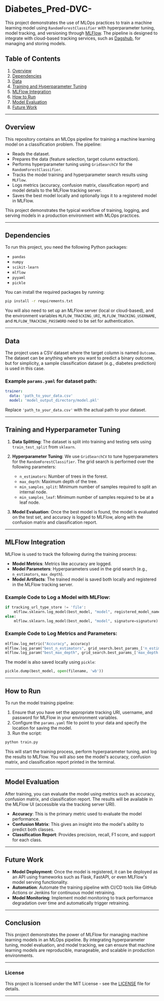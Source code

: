 # Diabetes_Pred-DVC-
This project demonstrates the use of MLOps practices to train a machine learning model using `RandomForestClassifier` with hyperparameter tuning, model tracking, and versioning through [MLFlow](https://mlflow.org/). The pipeline is designed to integrate with cloud-based tracking services, such as [Dagshub](https://dagshub.com), for managing and storing models.

## **Table of Contents**
1. [Overview](#overview)
2. [Dependencies](#dependencies)
3. [Data](#data)
4. [Training and Hyperparameter Tuning](#training-and-hyperparameter-tuning)
5. [MLFlow Integration](#mlflow-integration)
6. [How to Run](#how-to-run)
7. [Model Evaluation](#model-evaluation)
8. [Future Work](#future-work)

---

## **Overview**

This repository contains an MLOps pipeline for training a machine learning model on a classification problem. The pipeline:

- Reads the dataset.
- Prepares the data (feature selection, target column extraction).
- Performs hyperparameter tuning using `GridSearchCV` for the `RandomForestClassifier`.
- Tracks the model training and hyperparameter search results using `MLFlow`.
- Logs metrics (accuracy, confusion matrix, classification report) and model details to the MLFlow tracking server.
- Saves the best model locally and optionally logs it to a registered model in MLFlow.

This project demonstrates the typical workflow of training, logging, and serving models in a production environment with MLOps practices.

---

## **Dependencies**

To run this project, you need the following Python packages:

- `pandas`
- `numpy`
- `scikit-learn`
- `mlflow`
- `pyyaml`
- `pickle`

You can install the required packages by running:

```bash
pip install -r requirements.txt
```

You will also need to set up an MLFlow server (local or cloud-based), and the environment variables `MLFLOW_TRACKING_URI`, `MLFLOW_TRACKING_USERNAME`, and `MLFLOW_TRACKING_PASSWORD` need to be set for authentication.

---

## **Data**

The project uses a CSV dataset where the target column is named `Outcome`. The dataset can be anything where you want to predict a binary outcome, but for simplicity, a sample classification dataset (e.g., diabetes prediction) is used in this case.

### Example `params.yaml` for dataset path:

```yaml
trainer:
  data: 'path_to_your_data.csv'
  model: 'model_output_directory/model.pkl'
```

Replace `'path_to_your_data.csv'` with the actual path to your dataset.

---

## **Training and Hyperparameter Tuning**

1. **Data Splitting**: The dataset is split into training and testing sets using `train_test_split` from `sklearn`.
2. **Hyperparameter Tuning**: We use `GridSearchCV` to tune hyperparameters for the `RandomForestClassifier`. The grid search is performed over the following parameters:
   - `n_estimators`: Number of trees in the forest.
   - `max_depth`: Maximum depth of the tree.
   - `min_samples_split`: Minimum number of samples required to split an internal node.
   - `min_samples_leaf`: Minimum number of samples required to be at a leaf node.

3. **Model Evaluation**: Once the best model is found, the model is evaluated on the test set, and accuracy is logged to MLFlow, along with the confusion matrix and classification report.

---

## **MLFlow Integration**

MLFlow is used to track the following during the training process:

- **Model Metrics**: Metrics like accuracy are logged.
- **Model Parameters**: Hyperparameters used in the grid search (e.g., `n_estimators`, `max_depth`).
- **Model Artifacts**: The trained model is saved both locally and registered in the MLFlow tracking server.

### Example Code to Log a Model with MLFlow:

```python
if tracking_url_type_store != 'file':
    mlflow.sklearn.log_model(best_model, "model", registered_model_name="Best Model")
else:
    mlflow.sklearn.log_model(best_model, "model", signature=signature)
```

### Example Code to Log Metrics and Parameters:

```python
mlflow.log_metric("Accuracy", accuracy)
mlflow.log_param("best_n_estimators", grid_search.best_params_['n_estimators'])
mlflow.log_param("best_max_depth", grid_search.best_params_['max_depth'])
```

The model is also saved locally using `pickle`:

```python
pickle.dump(best_model, open(filename, 'wb'))
```

---

## **How to Run**

To run the model training pipeline:

1. Ensure that you have set the appropriate tracking URI, username, and password for MLFlow in your environment variables.
2. Configure the `params.yaml` file to point to your data and specify the location for saving the model.
3. Run the script:

```bash
python train.py
```

This will start the training process, perform hyperparameter tuning, and log the results to MLFlow. You will also see the model's accuracy, confusion matrix, and classification report printed in the terminal.

---

## **Model Evaluation**

After training, you can evaluate the model using metrics such as accuracy, confusion matrix, and classification report. The results will be available in the MLFlow UI (accessible via the tracking server URI).

- **Accuracy**: This is the primary metric used to evaluate the model performance.
- **Confusion Matrix**: This gives an insight into the model's ability to predict both classes.
- **Classification Report**: Provides precision, recall, F1 score, and support for each class.

---

## **Future Work**

- **Model Deployment**: Once the model is registered, it can be deployed as an API using frameworks such as Flask, FastAPI, or even MLFlow's model serving functionality.
- **Automation**: Automate the training pipeline with CI/CD tools like GitHub Actions or Jenkins for continuous model retraining.
- **Model Monitoring**: Implement model monitoring to track performance degradation over time and automatically trigger retraining.

---

## **Conclusion**

This project demonstrates the power of MLFlow for managing machine learning models in an MLOps pipeline. By integrating hyperparameter tuning, model evaluation, and model tracking, we can ensure that machine learning models are reproducible, manageable, and scalable in production environments.

---

### **License**

This project is licensed under the MIT License - see the [LICENSE](LICENSE) file for details.

---
